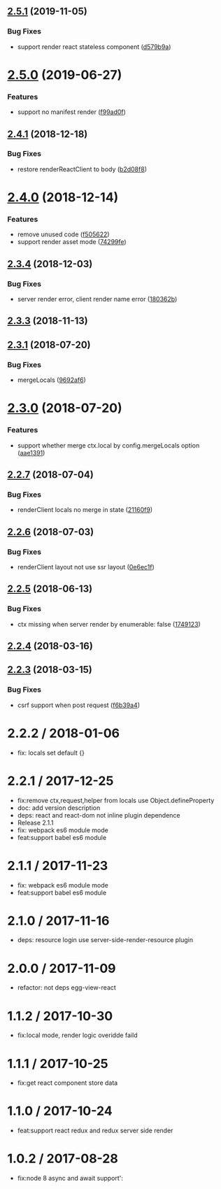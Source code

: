 <a name="2.5.1"></a>
## [2.5.1](https://github.com/hubcarl/egg-view-react-ssr/compare/2.5.0...2.5.1) (2019-11-05)


### Bug Fixes

* support render react stateless component ([d579b9a](https://github.com/hubcarl/egg-view-react-ssr/commit/d579b9a))



<a name="2.5.0"></a>
# [2.5.0](https://github.com/hubcarl/egg-view-react-ssr/compare/2.4.1...2.5.0) (2019-06-27)


### Features

* support no manifest render ([f99ad0f](https://github.com/hubcarl/egg-view-react-ssr/commit/f99ad0f))



<a name="2.4.1"></a>
## [2.4.1](https://github.com/hubcarl/egg-view-react-ssr/compare/2.4.0...2.4.1) (2018-12-18)


### Bug Fixes

* restore renderReactClient to body ([b2d08f8](https://github.com/hubcarl/egg-view-react-ssr/commit/b2d08f8))



<a name="2.4.0"></a>
# [2.4.0](https://github.com/hubcarl/egg-view-react-ssr/compare/2.3.4...2.4.0) (2018-12-14)


### Features

* remove unused code ([f505622](https://github.com/hubcarl/egg-view-react-ssr/commit/f505622))
* support render asset mode ([74299fe](https://github.com/hubcarl/egg-view-react-ssr/commit/74299fe))



<a name="2.3.4"></a>
## [2.3.4](https://github.com/hubcarl/egg-view-react-ssr/compare/2.3.3...2.3.4) (2018-12-03)


### Bug Fixes

* server render error, client render name error ([180362b](https://github.com/hubcarl/egg-view-react-ssr/commit/180362b))



<a name="2.3.3"></a>
## [2.3.3](https://github.com/hubcarl/egg-view-react-ssr/compare/2.3.1...2.3.3) (2018-11-13)



<a name="2.3.1"></a>
## [2.3.1](https://github.com/hubcarl/egg-view-react-ssr/compare/2.3.0...2.3.1) (2018-07-20)


### Bug Fixes

* mergeLocals ([9692af6](https://github.com/hubcarl/egg-view-react-ssr/commit/9692af6))



<a name="2.3.0"></a>
# [2.3.0](https://github.com/hubcarl/egg-view-react-ssr/compare/2.2.7...2.3.0) (2018-07-20)


### Features

* support whether merge ctx.local by config.mergeLocals option ([aae1391](https://github.com/hubcarl/egg-view-react-ssr/commit/aae1391))



<a name="2.2.7"></a>
## [2.2.7](https://github.com/hubcarl/egg-view-react-ssr/compare/2.2.6...2.2.7) (2018-07-04)


### Bug Fixes

* renderClient locals no merge in state ([21160f9](https://github.com/hubcarl/egg-view-react-ssr/commit/21160f9))



<a name="2.2.6"></a>
## [2.2.6](https://github.com/hubcarl/egg-view-react-ssr/compare/2.2.5...2.2.6) (2018-07-03)


### Bug Fixes

* renderClient layout not use ssr layout ([0e6ec1f](https://github.com/hubcarl/egg-view-react-ssr/commit/0e6ec1f))



<a name="2.2.5"></a>
## [2.2.5](https://github.com/hubcarl/egg-view-react-ssr/compare/2.2.4...2.2.5) (2018-06-13)


### Bug Fixes

* ctx missing when server render by enumerable: false ([1749123](https://github.com/hubcarl/egg-view-react-ssr/commit/1749123))



<a name="2.2.4"></a>
## [2.2.4](https://github.com/hubcarl/egg-view-react-ssr/compare/2.2.3...2.2.4) (2018-03-16)



<a name="2.2.3"></a>
## [2.2.3](https://github.com/hubcarl/egg-view-react-ssr/compare/2.2.2...2.2.3) (2018-03-15)


### Bug Fixes

* csrf support when post request ([f6b39a4](https://github.com/hubcarl/egg-view-react-ssr/commit/f6b39a4))



2.2.2 / 2018-01-06
==================

  * fix: locals set default {}

2.2.1 / 2017-12-25
==================

  * fix:remove ctx,request,helper from locals use Object.defineProperty
  * doc: add version description
  * deps: react and react-dom not inline plugin dependence
  * Release 2.1.1
  * fix: webpack es6 module mode
  * feat:support babel es6 module

2.1.1 / 2017-11-23
==================

  * fix: webpack es6 module mode
  * feat:support babel es6 module

2.1.0 / 2017-11-16
==================

  * deps: resource login use server-side-render-resource plugin

2.0.0 / 2017-11-09
==================

  * refactor: not deps egg-view-react

1.1.2 / 2017-10-30
==================

  * fix:local mode, render logic overidde faild

1.1.1 / 2017-10-25
==================

  * fix:get react component store data

1.1.0 / 2017-10-24
==================

  * feat:support react redux and redux server side render

1.0.2 / 2017-08-28
==================

  * fix:node 8 async and await support':